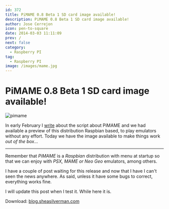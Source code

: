 ```yaml
---
id: 372
title: PiMAME 0.8 Beta 1 SD card image available!
description: PiMAME 0.8 Beta 1 SD card image available!
author: Jose Cerrejon
icon: pen-to-square
date: 2014-03-03 11:11:09
prev: /
next: false
category:
  - Raspberry PI
tag:
  - Raspberry PI
image: /images/mame.jpg
---
```


# PiMAME 0.8 Beta 1 SD card image available!

![pimame](/images/mame.jpg)

In early February I [write](/post.php?id=360) about the script about PiMAME and we had available a preview of this distribution Raspbian based, to play emulators without any effort. Today we have the image available to make things work *out of the box*...

- - -
Remember that *PiMAME* is a *Raspbian* distribution with menu at startup so that we can enjoy with *PSX, MAME or Neo Geo* emulators, among others. 

I have a couple of post waiting for this release and now that I have I can't seen the news anywhere. As said, unless it have some bugs to correct, everything works fine. 

I will update this post when I test it. While here it is.

Download: [blog.sheasilverman.com](http://pimame.org/releases/latest.php)